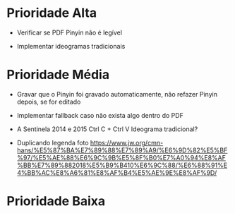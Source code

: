 # Prioridade Alta

- Verificar se PDF Pinyin não é legível

* Implementar ideogramas tradicionais

# Prioridade Média

- Gravar que o Pinyin foi gravado automaticamente, não refazer Pinyin depois, se for editado

* Implementar fallback caso não exista algo dentro do PDF

- A Sentinela 2014 e 2015 Ctrl C + Ctrl V Ideograma tradicional?

* Duplicando legenda foto https://www.jw.org/cmn-hans/%E5%87%BA%E7%89%88%E7%89%A9/%E6%9D%82%E5%BF%97/%E5%AE%88%E6%9C%9B%E5%8F%B0%E7%A0%94%E8%AF%BB%E7%89%882018%E5%B9%B410%E6%9C%88/%E6%88%91%E4%BB%AC%E8%A6%81%E8%AF%B4%E5%AE%9E%E8%AF%9D/

# Prioridade Baixa
